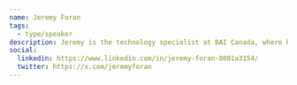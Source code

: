 ```yaml
---
name: Jeremy Foran
tags:
  - type/speaker
description: Jeremy is the technology specialist at BAI Canada, where he helps operate and maintain the wireless network BAI Canada has deployed throughout Toronto’s transit system.
social:
  linkedin: https://www.linkedin.com/in/jeremy-foran-8001a3154/
  twitter: https://x.com/jeremyforan
---
```

